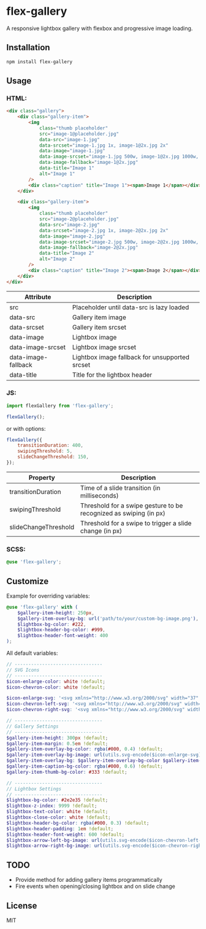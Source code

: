 # flex-gallery

A responsive lightbox gallery with flexbox and progressive image loading.

## Installation

```sh
npm install flex-gallery
```

## Usage

### HTML:

```html
<div class="gallery">
    <div class="gallery-item">
        <img
            class="thumb placeholder"
            src="image-1@placeholder.jpg"
            data-src="image-1.jpg"
            data-srcset="image-1.jpg 1x, image-1@2x.jpg 2x"
            data-image="image-1.jpg"
            data-image-srcset="image-1.jpg 500w, image-1@2x.jpg 1000w, image-1@3x.jpg 2000w"
            data-image-fallback="image-1@2x.jpg"
            data-title="Image 1"
            alt="Image 1"
        />
        <div class="caption" title="Image 1"><span>Image 1</span></div>
    </div>

    <div class="gallery-item">
        <img
            class="thumb placeholder"
            src="image-2@placeholder.jpg"
            data-src="image-2.jpg"
            data-srcset="image-2.jpg 1x, image-2@2x.jpg 2x"
            data-image="image-2.jpg"
            data-image-srcset="image-2.jpg 500w, image-2@2x.jpg 1000w, image-2@3x.jpg 2000w"
            data-image-fallback="image-2@2x.jpg"
            data-title="Image 2"
            alt="Image 2"
        />
        <div class="caption" title="Image 2"><span>Image 2</span></div>
    </div>
</div>
```

| Attribute           | Description                                    |
| ------------------- | ---------------------------------------------- |
| src                 | Placeholder until data-src is lazy loaded      |
| data-src            | Gallery item image                             |
| data-srcset         | Gallery item srcset                            |
| data-image          | Lightbox image                                 |
| data-image-srcset   | Lightbox image srcset                          |
| data-image-fallback | Lightbox image fallback for unsupported srcset |
| data-title          | Title for the lightbox header                  |

### JS:

```js
import flexGallery from 'flex-gallery';

flexGallery();
```

or with options:

```js
flexGallery({
    transitionDuration: 400,
    swipingThreshold: 5,
    slideChangeThreshold: 150,
});
```

| Property             | Description                                                       |
| -------------------- | ----------------------------------------------------------------- |
| transitionDuration   | Time of a slide transition (in milliseconds)                      |
| swipingThreshold     | Threshold for a swipe gesture to be recognized as swiping (in px) |
| slideChangeThreshold | Threshold for a swipe to trigger a slide change (in px)           |

### SCSS:

```scss
@use 'flex-gallery';
```

## Customize

Example for overriding variables:

```scss
@use 'flex-gallery' with (
    $gallery-item-height: 250px,
    $gallery-item-overlay-bg: url('path/to/your/custom-bg-image.png'),
    $lightbox-bg-color: #222,
    $lightbox-header-bg-color: #999,
    $lightbox-header-font-weight: 400
);
```

All default variables:

```scss
// --------------------------------
// SVG Icons
// --------------------------------
$icon-enlarge-color: white !default;
$icon-chevron-color: white !default;

$icon-enlarge-svg: '<svg xmlns="http://www.w3.org/2000/svg" width="37" height="37" viewBox="0 0 37 37" fill="none"><path stroke="#{$icon-enlarge-color}" stroke-width="6" stroke-linecap="round" d="M23 23L34 34M26 14.5C26 20.8513 20.8513 26 14.5 26C8.14873 26 3 20.8513 3 14.5C3 8.14873 8.14873 3 14.5 3C20.8513 3 26 8.14873 26 14.5Z"/></svg>' !default;
$icon-chevron-left-svg: '<svg xmlns="http://www.w3.org/2000/svg" width="32" height="53" viewBox="0 0 32 53"><path fill="#{$icon-chevron-color}" fill-rule="evenodd" clip-rule="evenodd" d="M0 26.5L27.3171 0L32 4.54286L9.36585 26.5L32 48.4571L27.3171 53L0 26.5Z"/></svg>' !default;
$icon-chevron-right-svg: '<svg xmlns="http://www.w3.org/2000/svg" width="32" height="53" viewBox="0 0 32 53"><path fill="#{$icon-chevron-color}" fill-rule="evenodd" clip-rule="evenodd" d="M32 26.5L4.68293 53L0 48.4571L22.6341 26.5L3.83911e-06 4.54286L4.68293 0L32 26.5Z"/></svg>' !default;

// --------------------------------
// Gallery Settings
// --------------------------------
$gallery-item-height: 300px !default;
$gallery-item-margin: 0.5em !default;
$gallery-item-overlay-bg-color: rgba(#000, 0.4) !default;
$gallery-item-overlay-bg-image: url(utils.svg-encode($icon-enlarge-svg)) !default;
$gallery-item-overlay-bg: $gallery-item-overlay-bg-color $gallery-item-overlay-bg-image center / 1.85rem no-repeat !default;
$gallery-item-caption-bg-color: rgba(#000, 0.6) !default;
$gallery-item-thumb-bg-color: #333 !default;

// --------------------------------
// Lightbox Settings
// --------------------------------
$lightbox-bg-color: #2e2e35 !default;
$lightbox-z-index: 9999 !default;
$lightbox-text-color: white !default;
$lightbox-close-color: white !default;
$lightbox-header-bg-color: rgba(#000, 0.3) !default;
$lightbox-header-padding: 1em !default;
$lightbox-header-font-weight: 600 !default;
$lightbox-arrow-left-bg-image: url(utils.svg-encode($icon-chevron-left-svg)) !default;
$lightbox-arrow-right-bg-image: url(utils.svg-encode($icon-chevron-right-svg)) !default;
```

## TODO

-   Provide method for adding gallery items programmatically
-   Fire events when opening/closing lightbox and on slide change

## License

MIT
